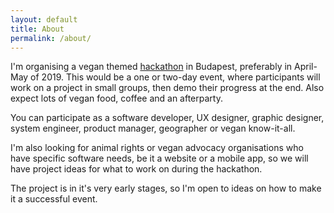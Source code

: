 ```yaml
---
layout: default
title: About
permalink: /about/
---
```


I'm organising a vegan themed [hackathon](https://hackathon.guide/) in Budapest, preferably in April-May of 2019. This would be a one or two-day event, where participants will work on a project in small groups, then demo their progress at the end. Also expect lots of vegan food, coffee and an afterparty.

You can participate as a software developer, UX designer, graphic designer, system engineer, product manager, geographer or vegan know-it-all.

I'm also looking for animal rights or vegan advocacy organisations who have specific software needs, be it a website or a mobile app, so we will have project ideas for what to work on during the hackathon.

The project is in it's very early stages, so I'm open to ideas on how to make it a successful event.
